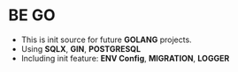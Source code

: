 # BE GO
- This is init source for future **GOLANG** projects. 
- Using **SQLX**, **GIN**, **POSTGRESQL**
- Including init feature: **ENV Config**, **MIGRATION**, **LOGGER**